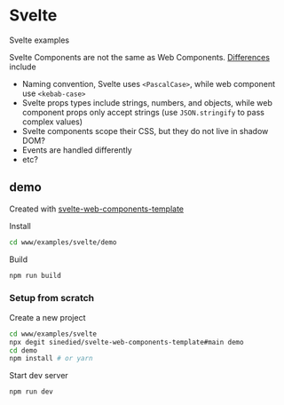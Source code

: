 # Svelte

Svelte examples

Svelte Components are not the same as Web Components. [Differences](https://archive.ph/kHQ9P) include
- Naming convention, Svelte uses `<PascalCase>`, while web component use `<kebab-case>`
- Svelte props types include strings, numbers, and objects, while web component props only accept strings (use `JSON.stringify` to pass complex values)
- Svelte components scope their CSS, but they do not live in shadow DOM?
- Events are handled differently
- etc?


## demo

Created with [svelte-web-components-template](https://github.com/sinedied/svelte-web-components-template)

Install
```bash
cd www/examples/svelte/demo
```

Build
```bash
npm run build
```


### Setup from scratch

Create a new project
```bash
cd www/examples/svelte
npx degit sinedied/svelte-web-components-template#main demo
cd demo
npm install # or yarn
```

Start dev server
```bash
npm run dev
```


